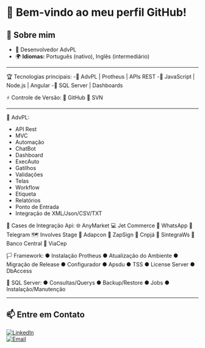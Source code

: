 # 👋 Bem-vindo ao meu perfil GitHub!  

## 🚀 Sobre mim  
- 💼 Desenvolvedor AdvPL
- 🌍 **Idiomas:** Português (nativo), Inglês (intermediário)

---
🏆 Tecnologias principais:
 -🔹 AdvPL | Protheus | APIs REST
 -🔹 JavaScript | Node.js | Angular
 -🔹 SQL Server | Dashboards

⚡ Controle de Versão:
 🔹 GitHub 
 🔹 SVN

 ---

🏁 AdvPL:
- API Rest
- MVC
- Automação
- ChatBot
-  Dashboard
-  ExecAuto
- Gatilhos
- Validações
- Telas
- Workflow
- Etiqueta
- Relatórios
- Ponto de Entrada
- Integração de XML/Json/CSV/TXT

📂 Cases de Integração Api:
 🌐  AnyMarket
 💻  Jet Commerce
 📱   WhatsApp
 📢  Telegram
 🗺️  Involves Stage
 📄  Adapcon
 🔷  ZapSign
 💼 Cnpjá
 📓  SintegraWs
 🏦 Banco Central
 📮  ViaCep

🏳️ Framework:
 ● Instalação Protheus
 ● Atualização do Ambiente
 ● Migração de Release
 ● Configurador
 ● Apsdu
 ● TSS
 ● License Server
 ● DbAccess

🏁 SQL Server:
 ● Consultas/Querys
 ● Backup/Restore
 ● Jobs
 ● Instalação/Manutenção

---

## 📫 Entre em Contato  
[![LinkedIn](https://img.shields.io/badge/LinkedIn-0077B5?style=for-the-badge&logo=linkedin&logoColor=white)](https://linkedin.com/in/thiago-andrrade)  
[![Email](https://img.shields.io/badge/Email-D14836?style=for-the-badge&logo=gmail&logoColor=white)](mailto:thiago.andrrade@gmail.com)  

